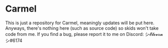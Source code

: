 # Carmel
This is just a repository for Carmel, meaningly updates will be put here. Anyways, there's nothing here (such as source code) so skids won't take code from me.
If you find a bug, please report it to me on Discord: シ𝓔𝓵𝓮𝓿𝓻𝓷シ#6174
